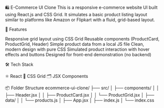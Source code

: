 🛍️ E-Commerce UI Clone
This is a responsive e-commerce website UI built using React.js and CSS Grid. It simulates a basic product listing layout similar to platforms like Amazon or Flipkart with a fluid, grid-based layout.

🚀 Features

Responsive grid layout using CSS Grid
Reusable components (ProductCard, ProductGrid, Header)
Simple product data from a local JS file
Clean, modern design with pure CSS
Simulated product interaction with hover effects and buttons
Designed for front-end demonstration (no backend)


🛠️ Tech Stack

⚛️ React
📐 CSS Grid
🗂️ JSX Components


📦 Folder Structure
ecommerce-ui-clone/
├── src/
│ ├── components/
│ │ ├── Header.jsx
│ │ ├── ProductCard.jsx
│ │ └── ProductGrid.jsx
│ ├── data/
│ │ └── products.js
│ ├── App.jsx
│ ├── index.js
│ └── index.css